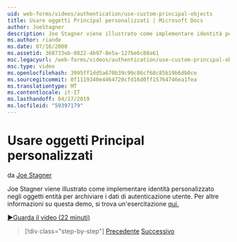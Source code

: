 ```yaml
---
uid: web-forms/videos/authentication/use-custom-principal-objects
title: Usare oggetti Principal personalizzati | Microsoft Docs
author: JoeStagner
description: Joe Stagner viene illustrato come implementare identità personalizzato negli oggetti entità per archiviare i dati di autenticazione utente. Per altre informazioni su questa demo,...
ms.author: riande
ms.date: 07/16/2008
ms.assetid: 368733eb-0822-4b97-8e5a-127be6c88a61
msc.legacyurl: /web-forms/videos/authentication/use-custom-principal-objects
msc.type: video
ms.openlocfilehash: 3995ff1dd5a670b39c90c86cf68c85b19b6db0ce
ms.sourcegitcommit: 0f1119340e4464720cfd16d0ff15764746ea1fea
ms.translationtype: MT
ms.contentlocale: it-IT
ms.lasthandoff: 04/17/2019
ms.locfileid: "59397179"
---
```

# <a name="use-custom-principal-objects"></a>Usare oggetti Principal personalizzati

da [Joe Stagner](https://github.com/JoeStagner)

Joe Stagner viene illustrato come implementare identità personalizzato negli oggetti entità per archiviare i dati di autenticazione utente. Per altre informazioni su questa demo, si trova un'esercitazione [qui.](../../overview/older-versions-security/introduction/forms-authentication-configuration-and-advanced-topics-vb.md)

[&#9654;Guarda il video (22 minuti)](https://channel9.msdn.com/Blogs/ASP-NET-Site-Videos/use-custom-principal-objects)

> [!div class="step-by-step"]
> [Precedente](add-custom-data-to-the-authentication-method.md)
> [Successivo](understanding-aspnet-memberships.md)
